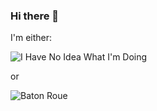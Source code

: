 ### Hi there 👋

I'm either:

![I Have No Idea What I'm Doing](https://i.kym-cdn.com/entries/icons/original/000/008/342/ihave.jpg)

or

![Baton Roue](https://i.kym-cdn.com/photos/images/newsfeed/001/016/674/802.jpg)

<!--
**f-a-a/f-a-a** is a ✨ _special_ ✨ repository because its `README.md` (this file) appears on your GitHub profile.

Here are some ideas to get you started:

- 🔭 I’m currently working on ...
- 🌱 I’m currently learning ...
- 👯 I’m looking to collaborate on ...
- 🤔 I’m looking for help with ...
- 💬 Ask me about ...
- 📫 How to reach me: ...
- 😄 Pronouns: ...
- ⚡ Fun fact: ...
-->
